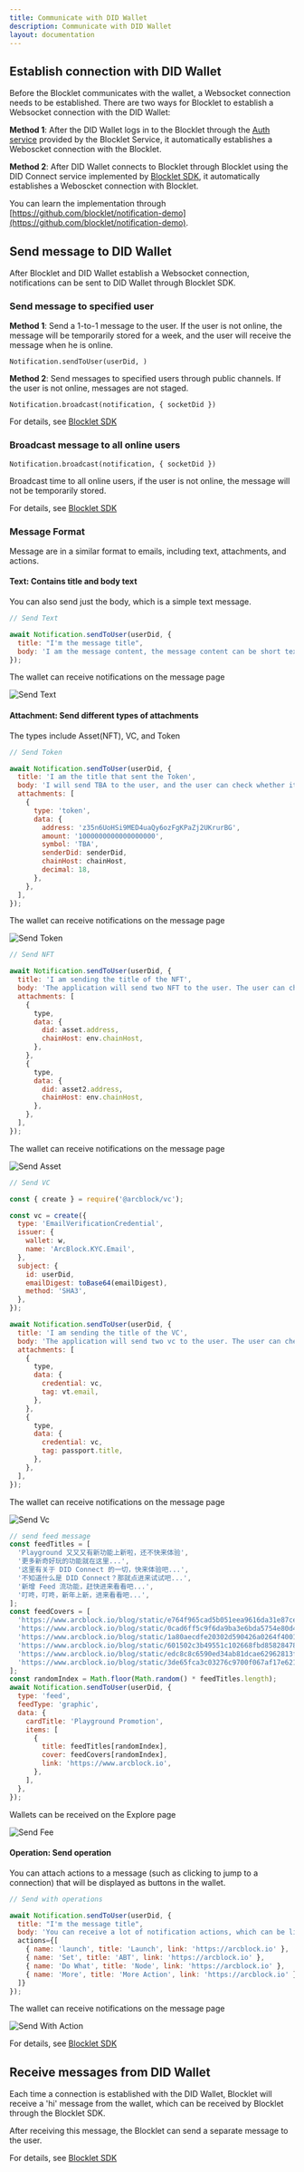```yaml
---
title: Communicate with DID Wallet
description: Communicate with DID Wallet
layout: documentation
---
```


## Establish connection with DID Wallet

Before the Blocklet communicates with the wallet, a Websocket connection needs to be established. There are two ways for Blocklet to establish a Websocket connection with the DID Wallet:

**Method 1**: After the DID Wallet logs in to the Blocklet through the [Auth service](/how-to/auth) provided by the Blocklet Service, it automatically establishes a Weboscket connection with the Blocklet.

**Method 2**: After DID Wallet connects to Blocklet through Blocklet using the DID Connect service implemented by [Blocklet SDK](/reference/blocklet-sdk#did-connect), it automatically establishes a Weboscket connection with Blocklet.

You can learn the implementation through [https://github.com/blocklet/notification-demo](https://github.com/blocklet/notification-demo).

## Send message to DID Wallet

After Blocklet and DID Wallet establish a Websocket connection, notifications can be sent to DID Wallet through Blocklet SDK.

### Send message to specified user

**Method 1**: Send a 1-to-1 message to the user. If the user is not online, the message will be temporarily stored for a week, and the user will receive the message when he is online.

`Notification.sendToUser(userDid, )`

**Method 2**: Send messages to specified users through public channels. If the user is not online, messages are not staged.

`Notification.broadcast(notification, { socketDid })`

For details, see [Blocklet SDK](/reference/blocklet-sdk#notification)

### Broadcast message to all online users

`Notification.broadcast(notification, { socketDid })`

Broadcast time to all online users, if the user is not online, the message will not be temporarily stored.

For details, see [Blocklet SDK](/reference/blocklet-sdk#notification)

### Message Format

Message are in a similar format to emails, including text, attachments, and actions.

#### Text: Contains title and body text

You can also send just the body, which is a simple text message.

```javascript
// Send Text

await Notification.sendToUser(userDid, {
  title: "I'm the message title",
  body: 'I am the message content, the message content can be short text, long text, etc',
});
```

The wallet can receive notifications on the message page

![Send Text](./images/send-text.png)

#### Attachment: Send different types of attachments

The types include Asset(NFT), VC, and Token

```javascript
// Send Token

await Notification.sendToUser(userDid, {
  title: 'I am the title that sent the Token',
  body: 'I will send TBA to the user, and the user can check whether it is received in the balance part',
  attachments: [
    {
      type: 'token',
      data: {
        address: 'z35n6UoHSi9MED4uaQy6ozFgKPaZj2UKrurBG',
        amount: '1000000000000000000',
        symbol: 'TBA',
        senderDid: senderDid,
        chainHost: chainHost,
        decimal: 18,
      },
    },
  ],
});
```

The wallet can receive notifications on the message page

![Send Token](./images/send-token.png)

```javascript
// Send NFT

await Notification.sendToUser(userDid, {
  title: 'I am sending the title of the NFT',
  body: 'The application will send two NFT to the user. The user can check whether the corresponding NFT is received in the asset list',
  attachments: [
    {
      type,
      data: {
        did: asset.address,
        chainHost: env.chainHost,
      },
    },
    {
      type,
      data: {
        did: asset2.address,
        chainHost: env.chainHost,
      },
    },
  ],
});
```

The wallet can receive notifications on the message page

![Send Asset](./images/send-asset.png)

```javascript
// Send VC

const { create } = require('@arcblock/vc');

const vc = create({
  type: 'EmailVerificationCredential',
  issuer: {
    wallet: w,
    name: 'ArcBlock.KYC.Email',
  },
  subject: {
    id: userDid,
    emailDigest: toBase64(emailDigest),
    method: 'SHA3',
  },
});

await Notification.sendToUser(userDid, {
  title: 'I am sending the title of the VC',
  body: 'The application will send two vc to the user. The user can check whether the corresponding vc is received in the asset list',
  attachments: [
    {
      type,
      data: {
        credential: vc,
        tag: vt.email,
      },
    },
    {
      type,
      data: {
        credential: vc,
        tag: passport.title,
      },
    },
  ],
});
```

The wallet can receive notifications on the message page

![Send Vc](./images/send-vc.png)

```javascript
// send feed message
const feedTitles = [
  'Playground 又又又有新功能上新啦，还不快来体验',
  '更多新奇好玩的功能就在这里...',
  '这里有关于 DID Connect 的一切，快来体验吧...',
  '不知道什么是 DID Connect？那就点进来试试吧...',
  '新增 Feed 流功能，赶快进来看看吧...',
  '叮咚，叮咚，新年上新，进来看看吧...',
];
const feedCovers = [
  'https://www.arcblock.io/blog/static/e764f965cad5b051eea9616da31e87ce/11382/cover.jpg',
  'https://www.arcblock.io/blog/static/0cad6ff5c9f6da9ba3e6bda5754e80d4/b17e2/cover.png',
  'https://www.arcblock.io/blog/static/1a80aecdfe20302d590426a0264f4001/1eba9/cover.jpg',
  'https://www.arcblock.io/blog/static/601502c3b49551c102668fbd85828478/11382/cover.jpg',
  'https://www.arcblock.io/blog/static/edc8c8c6590ed34ab81dcae62962813f/832a6/cover.jpg',
  'https://www.arcblock.io/blog/static/3de65fca3c03276c9700f067af17e621/11382/cover.jpg',
];
const randomIndex = Math.floor(Math.random() * feedTitles.length);
await Notification.sendToUser(userDid, {
  type: 'feed',
  feedType: 'graphic',
  data: {
    cardTitle: 'Playground Promotion',
    items: [
      {
        title: feedTitles[randomIndex],
        cover: feedCovers[randomIndex],
        link: 'https://www.arcblock.io',
      },
    ],
  },
});
```

Wallets can be received on the Explore page

![Send Fee](./images/send-feed.png)

#### Operation: Send operation

You can attach actions to a message (such as clicking to jump to a connection) that will be displayed as buttons in the wallet.

```javascript
// Send with operations

await Notification.sendToUser(userDid, {
  title: "I'm the message title",
  body: 'You can receive a lot of notification actions, which can be links or buttons that can be manipulated',
  actions={[
    { name: 'launch', title: 'Launch', link: 'https://arcblock.io' },
    { name: 'Set', title: 'ABT', link: 'https://arcblock.io' },
    { name: 'Do What', title: 'Node', link: 'https://arcblock.io' },
    { name: 'More', title: 'More Action', link: 'https://arcblock.io' },
  ]}
});
```

The wallet can receive notifications on the message page

![Send With Action](./images/send-with-action.png)

For details, see [Blocklet SDK](/reference/blocklet-sdk#notification)

## Receive messages from DID Wallet

Each time a connection is established with the DID Wallet, Blocklet will receive a 'hi' message from the wallet, which can be received by Blocklet through the Blocklet SDK.

After receiving this message, the Blocklet can send a separate message to the user.

For details, see [Blocklet SDK](/reference/blocklet-sdk#notification)
